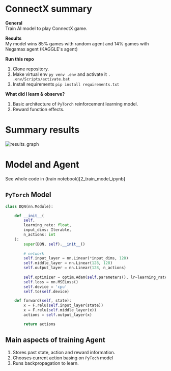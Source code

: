 # ConnectX summary

**General**  
Train AI model to play ConnectX game.

**Results**  
My model wins 85% games with random agent and 14% games with Negamax agent (KAGGLE's agent)

**Run this repo**
1. Clone repository.
2. Make virtual env `py venv .env` and activate it `. .env/Scripts/activate.bat`
3. Install requirements `pip install requirements.txt`

**What did I learn & observe?**
1. Basic architecture of `PyTorch` reinforcement learning model.
2. Reward function effects.  

# Summary results
![results_graph](https://i.ibb.co/L5VtYF3/results.png)


# Model and Agent
See whole code in (train notebook)[2_train_model_ipynb]

## `PyTorch` Model
```python
class DQN(nn.Module):

    def __init__(
        self,
        learning_rate: float,
        input_dims: Iterable,
        n_actions: int
    ):
        super(DQN, self).__init__()
        
        # network
        self.input_layer = nn.Linear(*input_dims, 128)
        self.middle_layer = nn.Linear(128, 128)
        self.output_layer = nn.Linear(128, n_actions)
        
        self.optimizer = optim.Adam(self.parameters(), lr=learning_rate)
        self.loss = nn.MSELoss()
        self.device = 'cpu'
        self.to(self.device)

    def forward(self, state):
        x = F.relu(self.input_layer(state))
        x = F.relu(self.middle_layer(x))
        actions = self.output_layer(x)

        return actions
```

## Main aspects of training Agent
1. Stores past state, action and reward information.
2. Chooses current action basing on `PyToch` model
3. Runs backpropagation to learn.
